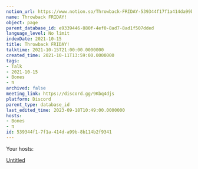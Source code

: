 ```yaml
---
notion_url: https://www.notion.so/Throwback-FRIDAY-539344f17f1a414da99b8b114b2f9341
name: Throwback FRIDAY!
object: page
parent_database_id: e9339446-880f-4ef0-8ad7-8ad1f507dded
language_level: No limit
indexDate: 2021-10-15
title: Throwback FRIDAY!
talktime: 2021-10-15T21:00:00.0000000
created_time: 2021-10-11T13:59:00.0000000
tags:
- Talk
- 2021-10-15
- Bones
- π
archived: false
meeting_link: https://discord.gg/9Kbq4djs
platform: Discord
parent_type: database_id
last_edited_time: 2023-09-18T10:49:00.0000000
hosts:
- Bones
- π
id: 539344f1-7f1a-414d-a99b-8b114b2f9341
---
```




Your hosts:

[Untitled](https://www.notion.so/482e61b02b9c4456b2b4fe86bb7544c6)   





